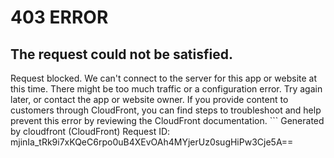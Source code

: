 # 403 ERROR

## The request could not be satisfied.

Request blocked. We can't connect to the server for this app or website at this time. There might be too much traffic or a configuration error. Try again later, or contact the app or website owner. If you provide content to customers through CloudFront, you can find steps to troubleshoot and help prevent this error by reviewing the CloudFront documentation. ```
Generated by cloudfront (CloudFront)
Request ID: mjinIa_tRk9i7xKQeC6rpo0uB4XEvOAh4MYjerUz0sugHiPw3Cje5A==

```

